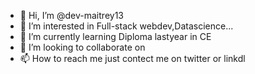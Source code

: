 - 👋 Hi, I’m @dev-maitrey13
- 👀 I’m interested in Full-stack webdev,Datascience...
- 🌱 I’m currently learning Diploma lastyear in CE
- 💞️ I’m looking to collaborate on 
- 📫 How to reach me just contect me on twitter or linkdl

<!---
dev-maitrey13/dev-maitrey13 is a ✨ special ✨ repository because its `README.md` (this file) appears on your GitHub profile.
You can click the Preview link to take a look at your changes.
--->
